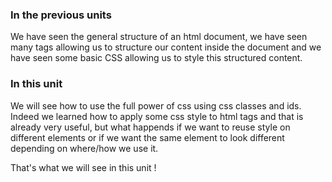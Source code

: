 ### In the previous units
We have seen the general structure of an html document, we have seen many tags allowing us to structure our content inside the document and we have seen some basic CSS allowing us to style this structured content.

### In this unit
We will see how to use the full power of css using css classes and ids. Indeed we learned how to apply some css style to html tags and that is already very useful, but what happends if we want to reuse style on different elements or if we want the same element to look different depending on where/how we use it.

That's what we will see in this unit !